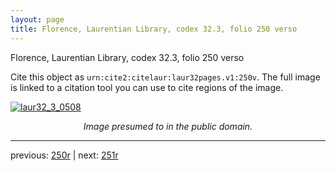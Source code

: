 ```yaml
---
layout: page
title: Florence, Laurentian Library, codex 32.3, folio 250 verso
---
```


Florence, Laurentian Library, codex 32.3, folio 250 verso

Cite this object as `urn:cite2:citelaur:laur32pages.v1:250v`.  The full image is linked to a citation tool you can use to cite regions of the image.

[![laur32_3_0508](http://www.homermultitext.org/iipsrv?IIIF=/project/homer/pyramidal/deepzoom/citelaur/laur32imgs/v1/laur32_3_0508.tif/full/800,/0/default.jpg)](http://www.homermultitext.org/ict2/?urn=urn:cite2:citelaur:laur32imgs.v1:laur32_3_0508) 

<p style="text-align: center; font-style: italic;">Image presumed to in the public domain.</p>

---

previous: [250r](../250r/) | next: [251r](../251r/)